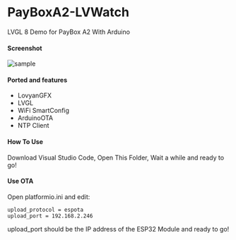 # PayBoxA2-LVWatch
LVGL 8 Demo for PayBox A2 With Arduino

#### Screenshot
![sample](https://cdn.jsdelivr.net/gh/zhuhai-esp/PayBoxA2-LVWatch/misc/screen.gif)

#### Ported and features
* LovyanGFX
* LVGL
* WiFi SmartConfig
* ArduinoOTA
* NTP Client

#### How To Use
Download Visual Studio Code, Open This Folder, Wait a while and ready to go!

#### Use OTA
Open platformio.ini and edit:
```
upload_protocol = espota
upload_port = 192.168.2.246
```
upload_port should be the IP address of the ESP32 Module and ready to go!

